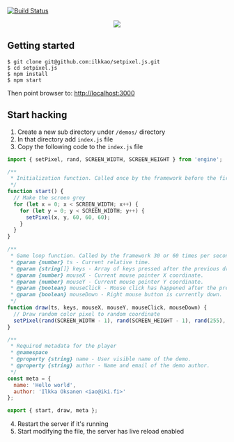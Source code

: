 [![Build Status](https://travis-ci.org/ilkkao/setpixel.js.svg?branch=master)](https://travis-ci.org/ilkkao/setpixel.js)

<p align="center">
  <img src="https://user-images.githubusercontent.com/474587/37556474-0918e66a-29f7-11e8-9277-e784108e163f.png">
</p>

## Getting started

```
$ git clone git@github.com:ilkkao/setpixel.js.git
$ cd setpixel.js
$ npm install
$ npm start
```

Then point browser to: [http://localhost:3000](http://localhost:3000)

## Start hacking

1. Create a new sub directory under `/demos/` directory
2. In that directory add `index.js` file
3. Copy the following code to the `index.js` file

```javascript
import { setPixel, rand, SCREEN_WIDTH, SCREEN_HEIGHT } from 'engine';

/**
 * Initialization function. Called once by the framework before the first draw() call.
 */
function start() {
  // Make the screen grey
  for (let x = 0; x < SCREEN_WIDTH; x++) {
    for (let y = 0; y < SCREEN_WIDTH; y++) {
      setPixel(x, y, 60, 60, 60);
    }
  }
}

/**
 * Game loop function. Called by the framework 30 or 60 times per second when the demo is running.
 * @param {number} ts - Current relative time.
 * @param {string[]} keys - Array of keys pressed after the previous draw() call.
 * @param {number} mouseX - Current mouse pointer X coordinate.
 * @param {number} mouseY - Current mouse pointer Y coordinate.
 * @param {boolean} mouseClick - Mouse click has happened after the previous draw() call.
 * @param {boolean} mouseDown - Right mouse button is currently down.
 */
function draw(ts, keys, mouseX, mouseY, mouseClick, mouseDown) {
  // Draw random color pixel to random coordinate
  setPixel(rand(SCREEN_WIDTH - 1), rand(SCREEN_HEIGHT - 1), rand(255), rand(255), rand(255));
}

/**
 * Required metadata for the player
 * @namespace
 * @property {string} name - User visible name of the demo.
 * @property {string} author - Name and email of the demo author.
 */
const meta = {
  name: 'Hello world',
  author: 'Ilkka Oksanen <iao@iki.fi>'
};

export { start, draw, meta };
```

4. Restart the server if it's running
5. Start modifying the file, the server has live reload enabled
